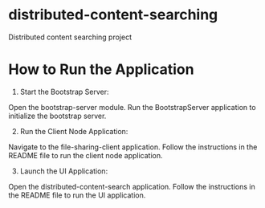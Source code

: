 # distributed-content-searching

Distributed content searching project

# How to Run the Application

1. Start the Bootstrap Server:

Open the bootstrap-server module.
Run the BootstrapServer application to initialize the bootstrap server.

2. Run the Client Node Application:

Navigate to the file-sharing-client application.
Follow the instructions in the README file to run the client node application.

3. Launch the UI Application:

Open the distributed-content-search application.
Follow the instructions in the README file to run the UI application.
